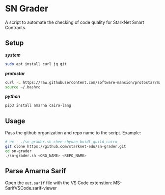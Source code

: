 # SN Grader

A script to automate the checking of code quality for StarkNet Smart Contracts.

## Setup

***system***

```bash
sudo apt install curl jq git
```

***protostar***

```bash
curl -L https://raw.githubusercontent.com/software-mansion/protostar/master/install.sh | bash
source ~/.bashrc
```

***python***

```bash
pip3 install amarna cairo-lang
```

## Usage

Pass the github organization and repo name to the script. Example:

```bash
# ex - ./sn-grader.sh chee-chyuan buidl_guild_cairo
git clone https://github.com/starknet-edu/sn-grader.git
cd sn-grader
./sn-grader.sh <ORG_NAME> <REPO_NAME>
```

## Parse Amarna Sarif

Open the `out.sarif` file with the VS Code extenstion: MS-SarifVSCode.sarif-viewer
